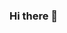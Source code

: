 ### Hi there 👋

<!--
**Lutfi1412/Lutfi1412** is a ✨ _special_ ✨ repository because its `README.md` (this file) appears on your GitHub profile.

<p align="left">
<a href="https://github.com/Lutfi1412">
  <img height="180em" src="https://github-readme-stats-eight-theta.vercel.app/api?username=Lutfi1412&show_icons=true&theme=algolia&include_all_commits=true&count_private=true"/>
  <img height="180em" src="https://github-readme-stats-eight-theta.vercel.app/api/top-langs/?username=Lutfi1412&layout=compact&langs_count=8&theme=algolia"/>
</a>
</p>
<!--
*erlanherlangga1/erlanherlangga1* is a ✨ special ✨ repository because its `README.md` (this file) appears on your GitHub profile.

Here are some ideas to get you started:

- 🔭 I’m currently working on ...
- 🌱 I’m currently learning ...
- 👯 I’m looking to collaborate on ...
- 🤔 I’m looking for help with ...
- 💬 Ask me about ...
- 📫 How to reach me: ...
- 😄 Pronouns: ...
- ⚡ Fun fact: ...
-->

